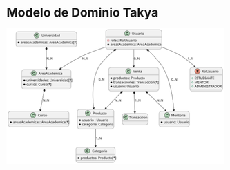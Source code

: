# Modelo de Dominio Takya

![Modelo de dominio](https://raw.githubusercontent.com/MMaw02/takya-requirements/0772cdfe72792ca7843858bdfddd9ad5fcfec051/images/sp/domain-model-takya.svg?raw=true)